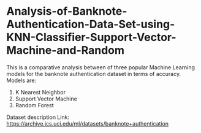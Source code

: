 # Analysis-of-Banknote-Authentication-Data-Set-using-KNN-Classifier-Support-Vector-Machine-and-Random
This is a comparative analysis between of three popular Machine Learning models for the banknote authentication dataset in terms of accuracy.
Models are:

1. K Nearest Neighbor
2. Support Vector Machine
3. Random Forest

Dataset description Link: https://archive.ics.uci.edu/ml/datasets/banknote+authentication





